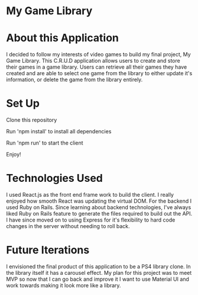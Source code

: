 <h1>My Game Library</h1>

<h1>About this Application</h1>

<p>I decided to follow my interests of video games to build my final project, My Game Library. This C.R.U.D application allows users to create and store their games in a game library. Users can retrieve all their games they have created  and are able to select  one game from the library to either update it's information, or delete the game from the library entirely.</p>

<h1> Set Up</h1>
<p> Clone this repository</p>
<p> Run 'npm install' to install all dependencies</p>
<p> Run 'npm run' to start the client</p>
<p>Enjoy!</p>

<h1>Technologies Used</h1>

<p>I used React.js as the front end frame work to build the client. I really enjoyed how smooth React was updating the virtual DOM. For the backend I used Ruby on Rails.  Since learning about backend technologies, I've always liked Ruby on Rails feature to generate the files required to build out the API. I have since moved on to using Express for it's flexibility to hard code changes in the server without needing to roll back.</p>

<h1>Future Iterations</h1>

<p>I envisioned the final product of this application to be a PS4 library clone. In the library itself it has a carousel effect. My plan for this project was to meet MVP so now that I can go back and improve it I want to use Material UI and work towards making it look more like a library.</p>
